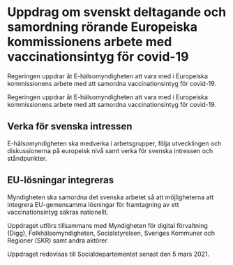# Uppdrag om svenskt deltagande och samordning rörande Europeiska kommissionens arbete med vaccinationsintyg för covid-19

Regeringen uppdrar åt E-hälsomyndigheten att vara med i Europeiska kommissionens arbete med att samordna vaccinationsintyg för covid-19.

Regeringen uppdrar åt E-hälsomyndigheten att vara med i Europeiska kommissionens arbete med att samordna vaccinationsintyg för covid-19.

## Verka för svenska intressen

E-hälsomyndigheten ska medverka i arbetsgrupper, följa utvecklingen och diskussionerna på europeisk nivå samt verka för svenska intressen och ståndpunkter.

## EU-lösningar integreras

Myndigheten ska samordna det svenska arbetet så att möjligheterna att integrera EU-gemensamma lösningar för framtagning av ett vaccinationsintyg säkras nationellt.

Uppdraget utförs tillsammans med Myndigheten för digital förvaltning (Digg), Folkhälsomyndigheten, Socialstyrelsen, Sveriges Kommuner och Regioner (SKR) samt andra aktörer.

Uppdraget redovisas till Socialdepartementet senast den 5 mars 2021.
